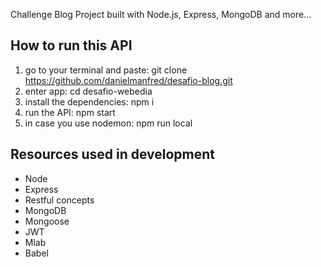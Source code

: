 Challenge Blog Project built with Node.js, Express, MongoDB and more...

## How to run this API

1. go to your terminal and paste: git clone https://github.com/danielmanfred/desafio-blog.git
2. enter app: cd desafio-webedia
3. install the dependencies: npm i
4. run the API: npm start
5. in case you use nodemon: npm run local

## Resources used in development

- Node
- Express
- Restful concepts
- MongoDB
- Mongoose
- JWT
- Mlab
- Babel
